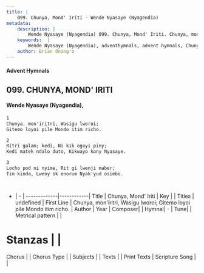 ```yaml
---
title: |
    099. Chunya, Mond' Iriti - Wende Nyasaye (Nyagendia)
metadata:
    description: |
        Wende Nyasaye (Nyagendia) 099. Chunya, Mond' Iriti. Chunya, mon'iritri, Wasigu lworoi; Gitemo loyoi pile Mondo itim richo.  
    keywords:  |
        Wende Nyasaye (Nyagendia), adventhymnals, advent hymnals, Chunya, Mond' Iriti, Chunya, mon'iritri, Wasigu lworoi; Gitemo loyoi pile Mondo itim richo.. 
    author: Brian Onang'o
---
```


#### Advent Hymnals
## 099. CHUNYA, MOND' IRITI
####  Wende Nyasaye (Nyagendia),

```txt
1
Chunya, mon'iritri, Wasigu lworoi;
Gitemo loyoi pile Mondo itim richo.

2
Ritri galam; kedi, Ni kik ogoyi piny;
Kedi matek ndalo duto, Kikwayo kony Nyasaye.

3
Locho pod ni nyime, Rit gi lwenji maber;
Tim kinda, Lweny ok enorum Nyak'yud osimbo.




```

- |   -  |
-------------|------------|
Title | Chunya, Mond' Iriti |
Key |  |
Titles | undefined |
First Line | Chunya, mon'iritri, Wasigu lworoi; Gitemo loyoi pile Mondo itim richo. |
Author | 
Year | 
Composer| |
Hymnal|  - |
Tune|  |
Metrical pattern | |
# Stanzas |  |
Chorus |  |
Chorus Type |  |
Subjects | |
Texts |  |
Print Texts | 
Scripture Song |  |
    
